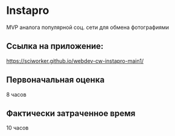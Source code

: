 # Instapro

MVP аналога популярной соц. сети для обмена фотографиями

## Ссылка на приложение:

https://sciworker.github.io/webdev-cw-instapro-main1/

## Первоначальная оценка

8 часов

## Фактически затраченное время

10 часов
